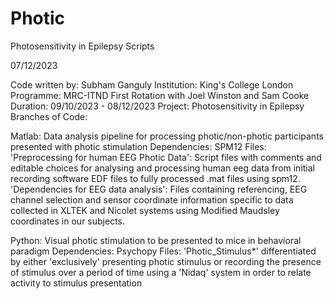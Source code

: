 # Photic
Photosensitivity in Epilepsy Scripts

07/12/2023 

Code written by: Subham Ganguly
Institution: King's College London
Programme: MRC-ITND
First Rotation with Joel Winston and Sam Cooke
Duration: 09/10/2023 - 08/12/2023
Project: Photosensitivity in Epilepsy
Branches of Code:

Matlab: Data analysis pipeline for processing photic/non-photic participants presented with photic stimulation
Dependencies: SPM12
Files:
'Preprocessing for human EEG Photic Data': Script files with comments and editable choices for analysing and processing human eeg data from initial recording software EDF files to fully processed .mat files using spm12.
'Dependencies for EEG data analysis': Files containing referencing, EEG channel selection and sensor coordinate information specific to data collected in XLTEK and Nicolet systems using Modified Maudsley coordinates in our subjects.

Python: Visual photic stimulation to be presented to mice in behavioral paradigm
Dependencies: Psychopy
Files: 'Photic_Stimulus*' differentiated by either 'exclusively' presenting photic stimulus or recording the presence of stimulus over a period of time using a 'Nidaq' system in order to relate activity to stimulus presentation
